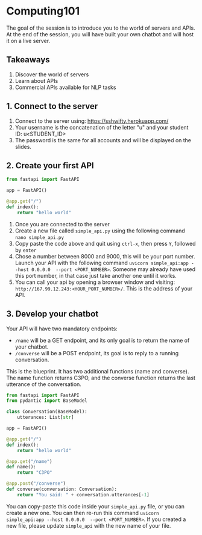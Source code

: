 # Computing101

The goal of the session is to introduce you to the world of servers and APIs. At the end of the session, you will have built your own chatbot and will host it on a live server.

## Takeaways
1. Discover the world of servers
2. Learn about APIs
3. Commercial APIs available for NLP tasks

## 1. Connect to the server

1. Connect to the server using: https://sshwifty.herokuapp.com/
2. Your username is the concatenation of the letter "u" and your student ID: u<STUDENT_ID>
3. The password is the same for all accounts and will be displayed on the slides.

## 2. Create your first API
```python
from fastapi import FastAPI

app = FastAPI()

@app.get("/")
def index():
    return "hello world"
```
1. Once you are connected to the server
2. Create a new file called `simple_api.py` using the following command `nano simple_api.py`
3. Copy paste the code above and quit using `ctrl-x`, then press `Y`, followed by `enter`
4. Chose a number between 8000 and 9000, this will be your port number. Launch your API with the following command `uvicorn simple_api:app --host 0.0.0.0  --port <PORT_NUMBER>`. Someone may already have used this port number, in that case just take another one until it works.
5. You can call your api by opening a browser window and visiting: `http://167.99.12.243:<YOUR_PORT_NUMBER>/`. This is the address of your API.

## 3. Develop your chatbot
Your API will have two mandatory endpoints:
* `/name` will be a GET endpoint, and its only goal is to return the name of your chatbot.
* `/converse` will be a POST endpoint, its goal is to reply to a running conversation.

This is the blueprint. It has two additional functions (name and converse). The name function returns C3PO, and the converse function returns the last utterance of the conversation. 
```python
from fastapi import FastAPI
from pydantic import BaseModel

class Conversation(BaseModel):
    utterances: List[str]

app = FastAPI()

@app.get("/")
def index():
    return "hello world"

@app.get("/name")
def name():
    return "C3PO"

@app.post("/converse")
def converse(conversation: Conversation):
    return "You said: " + conversation.utterances[-1]
```
You can copy-paste this code inside your `simple_api.py` file, or you can create a new one. You can then re-run this command `uvicorn simple_api:app --host 0.0.0.0  --port <PORT_NUMBER>`. If you created a new file, please update `simple_api` with the new name of your file.
